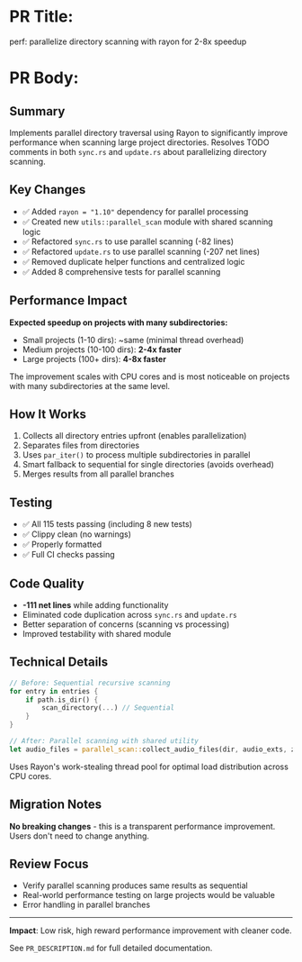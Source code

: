 # PR Title:
perf: parallelize directory scanning with rayon for 2-8x speedup

# PR Body:

## Summary

Implements parallel directory traversal using Rayon to significantly improve performance when scanning large project directories. Resolves TODO comments in both `sync.rs` and `update.rs` about parallelizing directory scanning.

## Key Changes

- ✅ Added `rayon = "1.10"` dependency for parallel processing
- ✅ Created new `utils::parallel_scan` module with shared scanning logic
- ✅ Refactored `sync.rs` to use parallel scanning (-82 lines)
- ✅ Refactored `update.rs` to use parallel scanning (-207 net lines)
- ✅ Removed duplicate helper functions and centralized logic
- ✅ Added 8 comprehensive tests for parallel scanning

## Performance Impact

**Expected speedup on projects with many subdirectories:**
- Small projects (1-10 dirs): ~same (minimal thread overhead)
- Medium projects (10-100 dirs): **2-4x faster**
- Large projects (100+ dirs): **4-8x faster**

The improvement scales with CPU cores and is most noticeable on projects with many subdirectories at the same level.

## How It Works

1. Collects all directory entries upfront (enables parallelization)
2. Separates files from directories
3. Uses `par_iter()` to process multiple subdirectories in parallel
4. Smart fallback to sequential for single directories (avoids overhead)
5. Merges results from all parallel branches

## Testing

- ✅ All 115 tests passing (including 8 new tests)
- ✅ Clippy clean (no warnings)
- ✅ Properly formatted
- ✅ Full CI checks passing

## Code Quality

- **-111 net lines** while adding functionality
- Eliminated code duplication across `sync.rs` and `update.rs`
- Better separation of concerns (scanning vs processing)
- Improved testability with shared module

## Technical Details

```rust
// Before: Sequential recursive scanning
for entry in entries {
    if path.is_dir() {
        scan_directory(...) // Sequential
    }
}

// After: Parallel scanning with shared utility
let audio_files = parallel_scan::collect_audio_files(dir, audio_exts, zimignore)?;
```

Uses Rayon's work-stealing thread pool for optimal load distribution across CPU cores.

## Migration Notes

**No breaking changes** - this is a transparent performance improvement. Users don't need to change anything.

## Review Focus

- Verify parallel scanning produces same results as sequential
- Real-world performance testing on large projects would be valuable
- Error handling in parallel branches

---

**Impact**: Low risk, high reward performance improvement with cleaner code.

See `PR_DESCRIPTION.md` for full detailed documentation.
